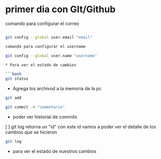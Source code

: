 # primer dia con GIt/Github

comando para configurar el correo
```bash

git config --global user.email "email"

comando para configurar el username

git config --global user.name "username"

* Para ver el estado de cambios

```bash
git status
```

* Agrega los archivod a la memoria de la pc
```bash 
git add
```


```bash
git commit -m "comentario"
```
* poder ver historial de commits

[ ] git log retorna un "id" con este id vamos a poder ver el detalle de los cambios que se hicieron 


```bash
git log
```
* para ver el estado de nuestros cambios

```bashgit status
```

